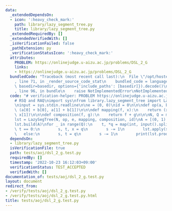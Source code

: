 ```yaml
---
data:
  _extendedDependsOn:
  - icon: ':heavy_check_mark:'
    path: library/lazy_segment_tree.py
    title: library/lazy_segment_tree.py
  _extendedRequiredBy: []
  _extendedVerifiedWith: []
  _isVerificationFailed: false
  _pathExtension: py
  _verificationStatusIcon: ':heavy_check_mark:'
  attributes:
    PROBLEM: https://onlinejudge.u-aizu.ac.jp/problems/DSL_2_G
    links:
    - https://onlinejudge.u-aizu.ac.jp/problems/DSL_2_G
  bundledCode: "Traceback (most recent call last):\n  File \"/opt/hostedtoolcache/PyPy/3.7.13/x64/site-packages/onlinejudge_verify/documentation/build.py\"\
    , line 71, in _render_source_code_stat\n    bundled_code = language.bundle(stat.path,\
    \ basedir=basedir, options={'include_paths': [basedir]}).decode()\n  File \"/opt/hostedtoolcache/PyPy/3.7.13/x64/site-packages/onlinejudge_verify/languages/python.py\"\
    , line 96, in bundle\n    raise NotImplementedError\nNotImplementedError\n"
  code: "# verification-helper: PROBLEM https://onlinejudge.u-aizu.ac.jp/problems/DSL_2_G\n\
    # RSQ and RAQ\nimport sys\nfrom library.lazy_segment_tree import LazySegTree\n\
    \ninput = sys.stdin.readline\n\ne = (0, 0)\nid = 0\n\n\ndef op(a, b):\n    return\
    \ (a[0] + b[0], a[1] + b[1])\n\n\ndef mapping(f, x):\n    return (x[0] + f * x[1],\
    \ x[1])\n\n\ndef composition(f, g):\n    return f + g\n\n\nN, Q = map(int, input().split())\n\
    lst = LazySegTree(N, op, e, mapping, composition, id)\nA = [(0, 1) for _ in range(N)]\n\
    lst.build(A)\nfor _ in range(Q):\n    t, *q = map(int, input().split())\n    if\
    \ t == 0:\n        s, t, x = q\n        s -= 1\n        lst.apply(s, t, x)\n \
    \   else:\n        s, t = q\n        s -= 1\n        print(lst.prod(s, t)[0])\n"
  dependsOn:
  - library/lazy_segment_tree.py
  isVerificationFile: true
  path: tests/aoj/dsl_2_g.test.py
  requiredBy: []
  timestamp: '2022-10-23 16:12:03+09:00'
  verificationStatus: TEST_ACCEPTED
  verifiedWith: []
documentation_of: tests/aoj/dsl_2_g.test.py
layout: document
redirect_from:
- /verify/tests/aoj/dsl_2_g.test.py
- /verify/tests/aoj/dsl_2_g.test.py.html
title: tests/aoj/dsl_2_g.test.py
---
```

